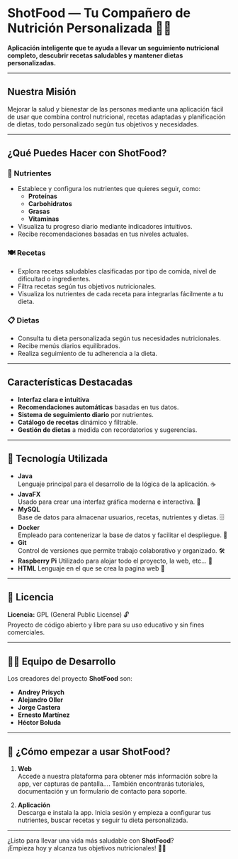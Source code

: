  
# ShotFood — Tu Compañero de Nutrición Personalizada 🥗📱

**Aplicación inteligente que te ayuda a llevar un seguimiento nutricional completo, descubrir recetas saludables y mantener dietas personalizadas.**

---

## Nuestra Misión

Mejorar la salud y bienestar de las personas mediante una aplicación fácil de usar que combina control nutricional, recetas adaptadas y planificación de dietas, todo personalizado según tus objetivos y necesidades.

---

## ¿Qué Puedes Hacer con ShotFood?

### 🧪 Nutrientes
- Establece y configura los nutrientes que quieres seguir, como:
  - **Proteínas**
  - **Carbohidratos**
  - **Grasas**
  - **Vitaminas**  
- Visualiza tu progreso diario mediante indicadores intuitivos.
- Recibe recomendaciones basadas en tus niveles actuales.

### 🍽️ Recetas
- Explora recetas saludables clasificadas por tipo de comida, nivel de dificultad o ingredientes.
- Filtra recetas según tus objetivos nutricionales.
- Visualiza los nutrientes de cada receta para integrarlas fácilmente a tu dieta.

### 📋 Dietas
- Consulta tu dieta personalizada según tus necesidades nutricionales.
- Recibe menús diarios equilibrados.
- Realiza seguimiento de tu adherencia a la dieta.

---

## Características Destacadas

- **Interfaz clara e intuitiva**  
- **Recomendaciones automáticas** basadas en tus datos.
- **Sistema de seguimiento diario** por nutrientes.
- **Catálogo de recetas** dinámico y filtrable.
- **Gestión de dietas** a medida con recordatorios y sugerencias.

---

## 🚀 Tecnología Utilizada

- **Java**  
  Lenguaje principal para el desarrollo de la lógica de la aplicación. ☕  
- **JavaFX**  
  Usado para crear una interfaz gráfica moderna e interactiva. 🎨  
- **MySQL**  
  Base de datos para almacenar usuarios, recetas, nutrientes y dietas. 🗄️  
- **Docker**  
  Empleado para contenerizar la base de datos y facilitar el despliegue. 🐳  
- **Git**  
  Control de versiones que permite trabajo colaborativo y organizado. 🛠️  
- **Raspberry Pi** 
  Utilizado para alojar todo el proyecto, la web, etc... 🍓
- **HTML** 
  Lenguaje en el que se crea la pagina web 🍓

---

## 📄 Licencia

**Licencia:** GPL (General Public License) 🔓  
Proyecto de código abierto y libre para su uso educativo y sin fines comerciales.

---

## 👨‍💻 Equipo de Desarrollo

Los creadores del proyecto **ShotFood** son:

- **Andrey Prisych**  
- **Alejandro Oller**  
- **Jorge Castera**  
- **Ernesto Martínez**  
- **Héctor Boluda**

---

## 🛒 ¿Cómo empezar a usar ShotFood?

1. **Web**  
   Accede a nuestra plataforma para obtener más información sobre la app, ver capturas de pantalla.... También encontrarás tutoriales, documentación y un formulario de contacto para soporte.

2. **Aplicación**  
   Descarga e instala la app. Inicia sesión y empieza a configurar tus nutrientes, buscar recetas y seguir tu dieta personalizada.

---

¿Listo para llevar una vida más saludable con **ShotFood**?  
¡Empieza hoy y alcanza tus objetivos nutricionales! 💪🥑
